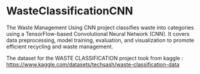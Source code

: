 # WasteClassificationCNN
The Waste Management Using CNN project classifies waste into categories using a TensorFlow-based Convolutional Neural Network (CNN). It covers data preprocessing, model training, evaluation, and visualization to promote efficient recycling and waste management.

The dataset for the WASTE CLASSIFICATION project took from kaggle : https://www.kaggle.com/datasets/techsash/waste-classification-data 
